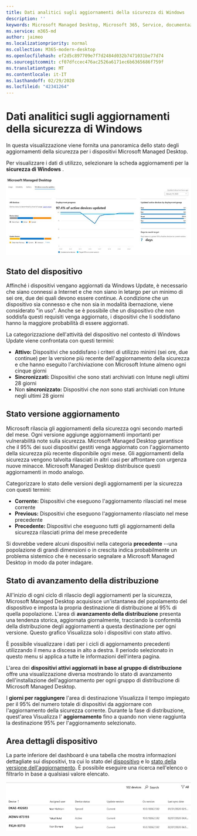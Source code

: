 ```yaml
---
title: Dati analitici sugli aggiornamenti della sicurezza di Windows
description: ''
keywords: Microsoft Managed Desktop, Microsoft 365, Service, documentazione
ms.service: m365-md
author: jaimeo
ms.localizationpriority: normal
ms.collection: M365-modern-desktop
ms.openlocfilehash: ef2d5c897709e7f7d2484d032b7471031be77d74
ms.sourcegitcommit: cf07dfccec476ac2526a6171ec6b6365686f759f
ms.translationtype: MT
ms.contentlocale: it-IT
ms.lasthandoff: 02/29/2020
ms.locfileid: "42341264"
---
```

# <a name="windows-security-update-insights"></a>Dati analitici sugli aggiornamenti della sicurezza di Windows
In questa visualizzazione viene fornita una panoramica dello stato degli aggiornamenti della sicurezza per i dispositivi Microsoft Managed Desktop. 

Per visualizzare i dati di utilizzo, selezionare la scheda aggiornamenti per la <strong>sicurezza di Windows</strong> .

![Riquadro degli aggiornamenti della sicurezza di Windows: grafici a barre dello stato del dispositivo e della versione di aggiornamento nella colonna a sinistra, avanzamento della distribuzione dell'aggiornamento nel tempo nella colonna centrale e percentuale di dispositivi attivi per gruppo di distribuzione, nonché il numero di giorni per cui è stata eseguita la distribuzione del 95%. destinazione nella colonna a destra.](../../media/update-insights.jpg)

## <a name="device-status"></a>Stato del dispositivo

Affinché i dispositivi vengano aggiornati da Windows Update, è necessario che siano connessi a Internet e che non siano in letargo per un minimo di sei ore, due dei quali devono essere continue. A condizione che un dispositivo sia connesso e che non sia in modalità ibernazione, viene considerato "in uso". Anche se è possibile che un dispositivo che non soddisfa questi requisiti venga aggiornato, i dispositivi che li soddisfano hanno la maggiore probabilità di essere aggiornati. 

La categorizzazione dell'attività del dispositivo nel contesto di Windows Update viene confrontata con questi termini:

- <strong>Attivo:</strong> Dispositivi che soddisfano i criteri di utilizzo minimi (sei ore, due continue) per la versione più recente dell'aggiornamento della sicurezza e che hanno eseguito l'archiviazione con Microsoft Intune almeno ogni cinque giorni
- <strong>Sincronizzati:</strong> Dispositivi che sono stati archiviati con Intune negli ultimi 28 giorni
- Non <strong>sincronizzato:</strong> Dispositivi che <i>non</i> sono stati archiviati con Intune negli ultimi 28 giorni




## <a name="update-version-status"></a>Stato versione aggiornamento

Microsoft rilascia gli aggiornamenti della sicurezza ogni secondo martedi del mese. Ogni versione aggiunge aggiornamenti importanti per vulnerabilità note sulla sicurezza. Microsoft Managed Desktop garantisce che il 95% dei suoi dispositivi gestiti venga aggiornato con l'aggiornamento della sicurezza più recente disponibile ogni mese. Gli aggiornamenti della sicurezza vengono talvolta rilasciati in altri casi per affrontare con urgenza nuove minacce. Microsoft Managed Desktop distribuisce questi aggiornamenti in modo analogo.

Categorizzare lo stato delle versioni degli aggiornamenti per la sicurezza con questi termini:

- <strong>Corrente:</strong> Dispositivi che eseguono l'aggiornamento rilasciati nel mese corrente
- <strong>Previous:</strong> Dispositivi che eseguono l'aggiornamento rilasciato nel mese precedente
- <strong>Precedente:</strong> Dispositivi che eseguono tutti gli aggiornamenti della sicurezza rilasciati prima del mese precedente

Si dovrebbe vedere alcuni dispositivi nella categoria <strong>precedente</strong> --una popolazione di grandi dimensioni o in crescita indica probabilmente un problema sistemico che è necessario segnalare a Microsoft Managed Desktop in modo da poter indagare.


## <a name="deployment-progress"></a>Stato di avanzamento della distribuzione

All'inizio di ogni ciclo di rilascio degli aggiornamenti per la sicurezza, Microsoft Managed Desktop acquisisce un'istantanea del popolamento del dispositivo e imposta la propria destinazione di distribuzione al 95% di quella popolazione. L'area di <strong>avanzamento della distribuzione</strong> presenta una tendenza storica, aggiornata giornalmente, tracciando la conformità della distribuzione degli aggiornamenti a questa destinazione per ogni versione. Questo grafico Visualizza solo i dispositivi con stato attivo.

È possibile visualizzare i dati per i cicli di aggiornamento precedenti utilizzando il menu a discesa in alto a destra. Il periodo selezionato in questo menu si applica a tutte le informazioni dell'intera pagina.

L'area dei <strong>dispositivi attivi aggiornati in base al gruppo di distribuzione</strong> offre una visualizzazione diversa mostrando lo stato di avanzamento dell'installazione dell'aggiornamento per ogni gruppo di distribuzione di Microsoft Managed Desktop.

I <strong>giorni per raggiungere</strong> l'area di destinazione Visualizza il tempo impiegato per il 95% del numero totale di dispositivi da aggiornare con l'aggiornamento della sicurezza corrente. Durante la fase di distribuzione, quest'area Visualizza l' <strong>aggiornamento</strong> fino a quando non viene raggiunta la destinazione 95% per l'aggiornamento selezionato.

## <a name="device-details-area"></a>Area dettagli dispositivo

La parte inferiore del dashboard è una tabella che mostra informazioni dettagliate sui dispositivi, tra cui lo stato del [dispositivo](#device-status) e lo [stato della versione dell'aggiornamento](#update-version-status). È possibile eseguire una ricerca nell'elenco o filtrarlo in base a qualsiasi valore elencato.


![Tabella dei dettagli del dispositivo che mostra le colonne per il nome del dispositivo, l'utente assegnato, lo stato del dispositivo, la versione dell'aggiornamento, la versione del sistema operativo e la data di sincronizzazione dell'ultimo dispositivo.](../../media/security-update-insights-device-table-sterile.png)
